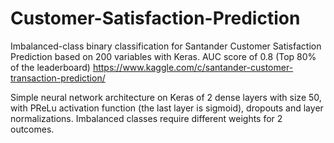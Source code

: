 # Customer-Satisfaction-Prediction
Imbalanced-class binary classification for Santander Customer Satisfaction Prediction based on 200 variables with Keras. AUC score of 0.8 (Top 80% of the leaderboard) https://www.kaggle.com/c/santander-customer-transaction-prediction/

Simple neural network architecture on Keras of 2 dense layers with size 50, with PReLu activation function (the last layer is sigmoid), dropouts and layer normalizations. 
Imbalanced classes require different weights for 2 outcomes.

